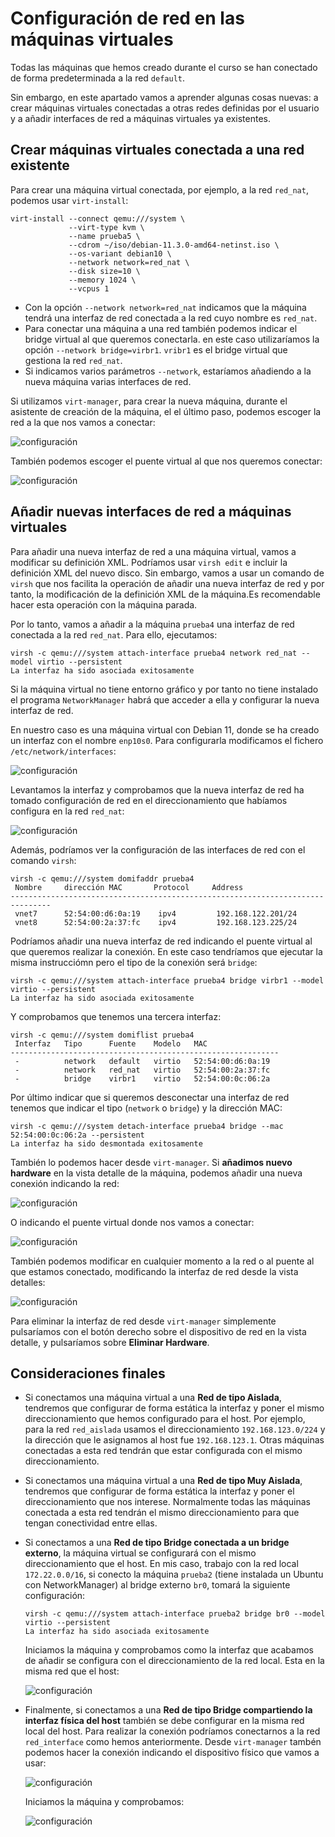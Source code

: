 # Configuración de red en las máquinas virtuales

Todas las máquinas que hemos creado durante el curso se han conectado de forma predeterminada a la red `default`. 

Sin embargo, en este apartado vamos a aprender algunas cosas nuevas: a crear máquinas virtuales conectadas a otras redes definidas por el usuario y a añadir interfaces de red a máquinas virtuales ya existentes.

## Crear máquinas virtuales conectada a una red existente

Para crear una máquina virtual conectada, por ejemplo, a la red `red_nat`, podemos usar `virt-install`:

```
virt-install --connect qemu:///system \
			 --virt-type kvm \
			 --name prueba5 \
			 --cdrom ~/iso/debian-11.3.0-amd64-netinst.iso \
			 --os-variant debian10 \
			 --network network=red_nat \
			 --disk size=10 \
			 --memory 1024 \
			 --vcpus 1
```

* Con la opción `--network network=red_nat` indicamos que la máquina tendrá una interfaz de red conectada a la red cuyo nombre es `red_nat`.
* Para conectar una máquina a una red también podemos indicar el bridge virtual al que queremos conectarla. en este caso utilizaríamos la opción `--network bridge=virbr1`. `vribr1` es el bridge virtual que gestiona la red `red_nat`.
* Si indicamos varios parámetros `--network`, estaríamos añadiendo a la nueva máquina varias interfaces de red.

Si utilizamos `virt-manager`, para crear la nueva máquina, durante el asistente de creación de la máquina, el el último paso, podemos escoger la red a la que nos vamos a conectar:

![configuración](img/configuracion1.png)

También podemos escoger el puente virtual al que nos queremos conectar:

![configuración](img/configuracion2.png)

## Añadir nuevas interfaces de red a máquinas virtuales

Para añadir una nueva interfaz de red a una máquina virtual, vamos a modificar su definición XML. Podríamos usar `virsh edit` e incluir la definición XML del nuevo disco. Sin embargo, vamos a usar un comando de `virsh` que nos facilita la operación de añadir una nueva interfaz de red y por tanto, la modificación de la definición XML de la máquina.Es recomendable hacer esta operación con la máquina parada.

Por lo tanto, vamos a añadir a la máquina `prueba4` una interfaz de red conectada a la red `red_nat`. Para ello, ejecutamos:

```
virsh -c qemu:///system attach-interface prueba4 network red_nat --model virtio --persistent
La interfaz ha sido asociada exitosamente
```

Si la máquina virtual no tiene entorno gráfico y por tanto no tiene instalado el programa `NetworkManager` habrá que acceder a ella y configurar la nueva interfaz de red.

En nuestro caso es una máquina virtual con Debian 11, donde se ha creado un  interfaz con el nombre `enp10s0`. Para configurarla modificamos el fichero `/etc/network/interfaces`:

![configuración](img/configuracion3.png)

Levantamos la interfaz y comprobamos que la nueva interfaz de red ha tomado configuración de red en el direccionamiento que habíamos configura en la red `red_nat`:

![configuración](img/configuracion4.png)

Además, podríamos ver la configuración de las interfaces de red con el comando `virsh`:

```
virsh -c qemu:///system domifaddr prueba4
 Nombre     dirección MAC       Protocol     Address
-------------------------------------------------------------------------------
 vnet7      52:54:00:d6:0a:19    ipv4         192.168.122.201/24
 vnet8      52:54:00:2a:37:fc    ipv4         192.168.123.225/24
```


Podríamos añadir una nueva interfaz de red indicando el puente virtual al que queremos realizar la conexión. En este caso tendríamos que ejecutar la misma instrucciómn pero el tipo de la conexión será `bridge`:

```
virsh -c qemu:///system attach-interface prueba4 bridge virbr1 --model virtio --persistent
La interfaz ha sido asociada exitosamente
```


Y comprobamos que tenemos una tercera interfaz:

```
virsh -c qemu:///system domiflist prueba4
 Interfaz   Tipo      Fuente    Modelo   MAC
------------------------------------------------------------
 -          network   default   virtio   52:54:00:d6:0a:19
 -          network   red_nat   virtio   52:54:00:2a:37:fc
 -          bridge    virbr1    virtio   52:54:00:0c:06:2a
```

Por último indicar que si queremos desconectar una interfaz de red tenemos que indicar el tipo (`network` o `bridge`) y la dirección MAC:

```
virsh -c qemu:///system detach-interface prueba4 bridge --mac 52:54:00:0c:06:2a --persistent 
La interfaz ha sido desmontada exitosamente
```

También lo podemos hacer desde `virt-manager`. Si **añadimos nuevo hardware** en la vista detalle de la máquina, podemos añadir una nueva conexión indicando la red:

![configuración](img/configuracion5.png)

O indicando el puente virtual donde nos vamos a conectar:

![configuración](img/configuracion6.png)

También podemos modificar en cualquier momento a la red o al puente al que estamos conectado, modificando la interfaz de red desde la vista detalles:

![configuración](img/configuracion7.png)

Para eliminar la interfaz de red desde `virt-manager` simplemente pulsaríamos con el botón derecho sobre el dispositivo de red en la vista detalle, y pulsaríamos sobre **Eliminar Hardware**.

## Consideraciones finales

* Si conectamos una máquina virtual a una **Red de tipo Aislada**, tendremos que configurar de forma estática la interfaz y poner el mismo direccionamiento que hemos configurado para el host. Por ejemplo, para la red `red_aislada` usamos el direccionamiento `192.168.123.0/224` y la dirección que le asignamos al host fue `192.168.123.1`. Otras máquinas conectadas a esta red tendrán que estar configurada con el mismo direccionamiento.
* Si conectamos una máquina virtual a una **Red de tipo Muy Aislada**, tendremos que configurar de forma estática la interfaz y poner el direccionamiento que nos interese. Normalmente todas las máquinas conectada a esta red tendrán el mismo direccionamiento para que tengan conectividad entre ellas.
* Si conectamos a una **Red de tipo Bridge conectada a un bridge externo**, la máquina virtual se configurará con el mismo direccionamiento que el host. En mis caso, trabajo con la red local `172.22.0.0/16`, si conecto la máquina `prueba2` (tiene instalada un Ubuntu con NetworkManager) al bridge externo `br0`, tomará la siguiente configuración:

	```
	virsh -c qemu:///system attach-interface prueba2 bridge br0 --model virtio --persistent
	La interfaz ha sido asociada exitosamente
	```

	Iniciamos la máquina y comprobamos como la interfaz que acabamos de añadir se configura con el direccionamiento de la red local. Esta en la misma red que el host:

	![configuración](img/configuracion8.png)

* Finalmente, si conectamos a una **Red de tipo Bridge compartiendo la interfaz física del host** también se debe configurar en la misma red local del host. Para realizar la conexión podríamos conectarnos a la red `red_interface` como hemos anteriormente. Desde `virt-manager` tambén podemos hacer la conexión indicando el dispositivo físico que vamos a usar:

	![configuración](img/configuracion9.png)

	Iniciamos la máquina y comprobamos:
	
	![configuración](img/configuracion10.png)
